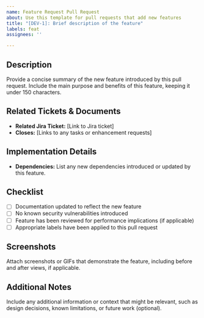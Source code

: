 ```yaml
---
name: Feature Request Pull Request
about: Use this template for pull requests that add new features
title: "[DEV-1]: Brief description of the feature"
labels: feat
assignees: ''

---
```


## Description
Provide a concise summary of the new feature introduced by this pull request. Include the main purpose and benefits of this feature, keeping it under 150 characters.

## Related Tickets & Documents
- **Related Jira Ticket:** [Link to Jira ticket]
- **Closes:** [Links to any tasks or enhancement requests]

## Implementation Details
- **Dependencies:** List any new dependencies introduced or updated by this feature.

## Checklist
- [ ] Documentation updated to reflect the new feature
- [ ] No known security vulnerabilities introduced
- [ ] Feature has been reviewed for performance implications (if applicable)
- [ ] Appropriate labels have been applied to this pull request

## Screenshots
Attach screenshots or GIFs that demonstrate the feature, including before and after views, if applicable.

## Additional Notes
Include any additional information or context that might be relevant, such as design decisions, known limitations, or future work (optional).
